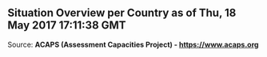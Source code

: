 ## Situation Overview per Country as of Thu, 18 May 2017 17:11:38 GMT

Source: **ACAPS (Assessment Capacities Project) - https://www.acaps.org**